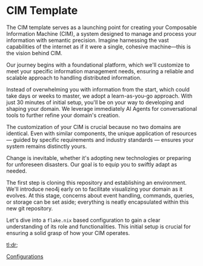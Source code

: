 # CIM Template
The CIM template serves as a launching point for creating your Composable Information Machine (CIM), a system designed to manage and process your information with semantic precision. Imagine harnessing the vast capabilities of the internet as if it were a single, cohesive machine—this is the vision behind CIM.

Our journey begins with a foundational platform, which we'll customize to meet your specific information management needs, ensuring a reliable and scalable approach to handling distributed information.

Instead of overwhelming you with information from the start, which could take days or weeks to master, we adopt a learn-as-you-go approach. With just 30 minutes of initial setup, you'll be on your way to developing and shaping your domain. We leverage immediately AI Agents for conversational tools to further refine your domain's creation.

The customization of your CIM is crucial because no two domains are identical. Even with similar components, the unique application of resources — guided by specific requirements and industry standards — ensures your system remains distinctly yours.

Change is inevitable, whether it's adopting new technologies or preparing for unforeseen disasters. Our goal is to equip you to swiftly adapt as needed.

The first step is cloning this repository and establishing an environment. We'll introduce neo4j early on to facilitate visualizing your domain as it evolves. At this stage, concerns about event handling, commands, queries, or storage can be set aside; everything is neatly encapsulated within this new git repository.

Let's dive into a `flake.nix` based configuration to gain a clear understanding of its role and functionalities. This initial setup is crucial for ensuring a solid grasp of how your CIM operates.

[tl;dr;](./flake.nix)

[Configurations](doc/Configuration.md)
